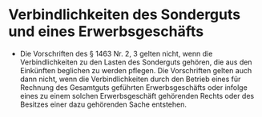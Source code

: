 # Verbindlichkeiten des Sonderguts und eines Erwerbsgeschäfts

- Die Vorschriften des § 1463 Nr. 2, 3 gelten nicht, wenn die Verbindlichkeiten zu den Lasten des Sonderguts gehören, die aus den Einkünften beglichen zu werden pflegen. Die Vorschriften gelten auch dann nicht, wenn die Verbindlichkeiten durch den Betrieb eines für Rechnung des Gesamtguts geführten Erwerbsgeschäfts oder infolge eines zu einem solchen Erwerbsgeschäft gehörenden Rechts oder des Besitzes einer dazu gehörenden Sache entstehen.

